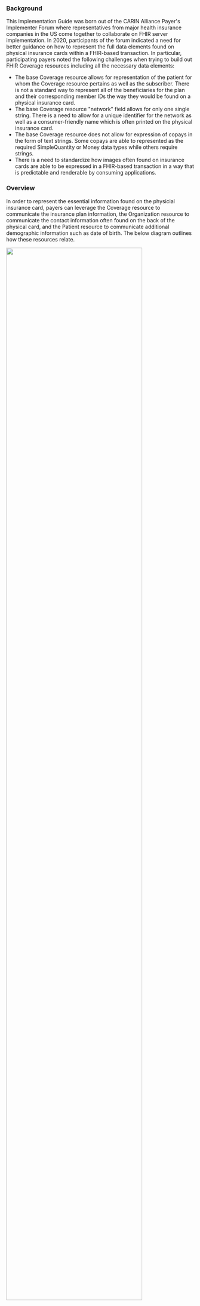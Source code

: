 ### Background
<p>This Implementation Guide was born out of the CARIN Alliance Payer's Implementer Forum where representatives from major health insurance companies in the US come together to collaborate on FHIR server implementation. In 2020, participants of the forum indicated a need for better guidance on how to represent the full data elements found on physical insurance cards within a FHIR-based transaction. In particular, participating payers noted the following challenges when trying to build out FHIR Coverage resources including all the necessary data elements:</p>

* The base Coverage resource allows for representation of the patient for whom the Coverage resource pertains as well as the subscriber. There is not a standard way to represent all of the beneficiaries for the plan and their corresponding member IDs the way they would be found on a physical insurance card.
* The base Coverage resource "network" field allows for only one single string. There is a need to allow for a unique identifier for the network as well as a consumer-friendly name which is often printed on the physical insurance card.
* The base Coverage resource does not allow for expression of copays in the form of text strings. Some copays are able to represented as the required SimpleQuantity or Money data types while others require strings.
* There is a need to standardize how images often found on insurance cards are able to be expressed in a FHIR-based transaction in a way that is predictable and renderable by consuming applications.

### Overview
<p>In order to represent the essential information found on the physicial insurance card, payers can leverage the Coverage resource to communicate the insurance plan information, the Organization resource to communicate the contact information often found on the back of the physical card, and the Patient resource to communicate additional demographic information such as date of birth. The below diagram outlines how these resources relate.</p>

<p><img style="width: 85%; float: none; align: middle;" src="ResourceDiagram.png"/></p>

### Additional Information

<p>For additional information please visit these pages</p>
* Use Case
* Physical Insurance Card Data Elements
